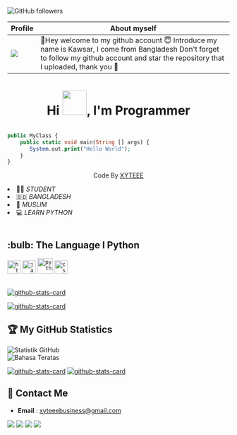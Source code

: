 ![GitHub followers](https://img.shields.io/github/followers/XYTEEE)


|Profile|About myself
|-|-|
![](https://avatars.githubusercontent.com/XYTEEE?s=110&v=1) | 🙋Hey welcome to my github account 😇 Introduce my name is Kawsar, I come from Bangladesh Don't forget to follow my github account and star the repository that I uploaded, thank you 🙏

<h1 align="center">Hi <img src="https://github.com/XYTEEE/XYTEEE/blob/main/Wave.gif" height="55px" width="55px">, I'm Programmer</h1>
<!-- Typing SVG by DenverCoder1 - https://github.com/DenverCoder1/readme-typing-svg -->
<p align="center">
<!--   <a href="https://github.com/DenverCoder1/readme-typing-svg"> -->
<img src ="https://camo.githubusercontent.com/c1dcb74cc1c1835b1d716f5051499a2814c683c806b15f04b0eba492863703e9/68747470733a2f2f63646e2e6472696262626c652e636f6d2f75736572732f3733303730332f73637265656e73686f74732f363538313234332f6176656e746f2e676966" "440" title="WEB" alt="">


```php
public MyClass {
    public static void main(String [] args) {
       System.out.print("Hello World");
    }
} 
```
<p align="center">
  Code By <a href="https://github.com/XYTEEE">XYTEEE</a>
</p>
<li> 👨‍🎓 <i> STUDENT</i></li>
<li> 🇧🇩 <i> BANGLADESH</i></li>
<li> 🕌 <i> MUSLIM</i></li>
<li> 💻 <i> LEARN PYTHON</i></li><br>

<h2>:bulb: The Language I Python</h2>
<code><img title="HTML 5" alt="html5" width="30px" src="https://cdn.jsdelivr.net/gh/devicons/devicon/icons/html5/html5-original.svg" /></code>
<code><img title="JavaScript" alt="javascript" width="30px" src="https://cdn.jsdelivr.net/gh/devicons/devicon/icons/javascript/javascript-original.svg" /></code>
<code><img title="Python" alt="python" width="35px" src="https://cdn.jsdelivr.net/gh/devicons/devicon/icons/python/python-original.svg" /></code>
<code><img title="CSS 3" alt="css 3" width="30px" src="https://cdn.jsdelivr.net/gh/devicons/devicon/icons/css3/css3-original.svg" /></code>
</br></br>

[![github-stats-card](https://kasroudra-stats-card.onrender.com/lang?user=XYTEEE&layout=compact&type=donut&theme=dark)](https://github.com/XYTEEE)


[![github-stats-card](https://kasroudra-stats-card.onrender.com/user?user=XYTEEE&layout=compact&theme=dark)](https://github.com/XYTEEE/XYTEEE)

## 🏆 **My GitHub Statistics**
![Statistik GitHub](https://github-readme-stats.vercel.app/api?username=XYTEEE&show_icons=true&theme=radical)  
![Bahasa Teratas](https://github-readme-stats.vercel.app/api/top-langs/?username=XYTEEE&layout=compact&theme=radical)  

[![github-stats-card](https://kasroudra-stats-card.onrender.com/repo?user=XYTEEE&repo=XYTEEE-XC&layout=compact&theme=dark)](https://github.com/XYTEEE/XYTEEE-XC)
[![github-stats-card](https://kasroudra-stats-card.onrender.com/repo?user=XYTEEE&repo=INSTAGRAM&layout=compact&theme=dark)](https://github.com/XYTEEE/INSTAGRAM)

## 📩 **Contact Me**
- **Email** : [xyteeebusiness@gmail.com](xyteeebusiness@gmail.com)  
 
[![](https://img.shields.io/badge/Github-black?logo=Github&logoColor=black&labelColor=white)](https://www.github.com/XYTEEE)
[![](https://img.shields.io/badge/Facebook-blue?logo=Facebook&logoColor=blue&labelColor=white)](https://www.facebook.com/XyteeeHackingTools)
[![](https://img.shields.io/badge/Facebook-blue?logo=Facebook&logoColor=blue&labelColor=white)](https://facebook.com/groups/483783567010955/) <b><b> [![](https://img.shields.io/badge/Whatsapp-CHAT-red?logo=WhatsApp&logoColor=Brightgreen&labelColor=white)](https://wa.me/+8801926890544?text=Asalamualaikum+Sir) <b><b>

